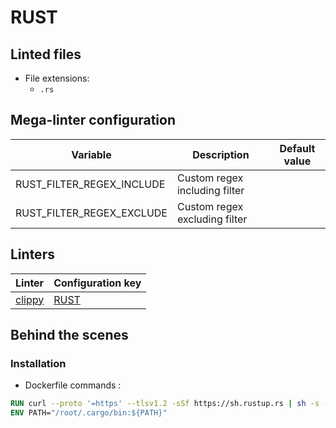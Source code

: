 <!-- markdownlint-disable MD033 MD041 -->
<!-- Generated by .automation/build.py, please do not update manually -->
# RUST

## Linted files

- File extensions:
  - `.rs`

## Mega-linter configuration

| Variable | Description | Default value |
| ----------------- | -------------- | -------------- |
| RUST_FILTER_REGEX_INCLUDE | Custom regex including filter |  |
| RUST_FILTER_REGEX_EXCLUDE | Custom regex excluding filter |  |

## Linters

| Linter | Configuration key |
| ------ | ----------------- |
| [clippy](https://github.com/nvuillam/mega-linter/tree/master/docs/descriptors/rust_clippy.md#readme) | [RUST](https://github.com/nvuillam/mega-linter/tree/master/docs/descriptors/rust_clippy.md#readme) |

## Behind the scenes

### Installation

- Dockerfile commands :
```dockerfile
RUN curl --proto '=https' --tlsv1.2 -sSf https://sh.rustup.rs | sh -s -- -y
ENV PATH="/root/.cargo/bin:${PATH}"
```

